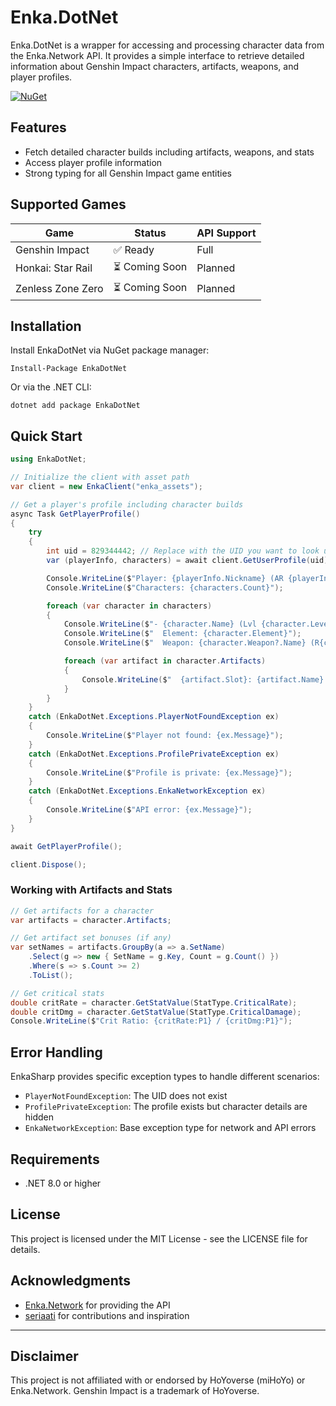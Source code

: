 ﻿# Enka.DotNet

Enka.DotNet is a wrapper for accessing and processing character data from the Enka.Network API. It provides a simple interface to retrieve detailed information about Genshin Impact characters, artifacts, weapons, and player profiles.

[![NuGet](https://img.shields.io/nuget/v/EnkaDotNet.svg)](https://www.nuget.org/packages/EnkaDotNet/)

## Features

- Fetch detailed character builds including artifacts, weapons, and stats
- Access player profile information
- Strong typing for all Genshin Impact game entities

## Supported Games

| Game              | Status         | API Support |
| ----------------- | -------------- | ----------- |
| Genshin Impact    | ✅ Ready       | Full        |
| Honkai: Star Rail | ⏳ Coming Soon | Planned     |
| Zenless Zone Zero | ⏳ Coming Soon | Planned     |

## Installation

Install EnkaDotNet via NuGet package manager:

```
Install-Package EnkaDotNet
```

Or via the .NET CLI:

```
dotnet add package EnkaDotNet
```

## Quick Start

```csharp
using EnkaDotNet;

// Initialize the client with asset path
var client = new EnkaClient("enka_assets");

// Get a player's profile including character builds
async Task GetPlayerProfile()
{
    try
    {
        int uid = 829344442; // Replace with the UID you want to look up
        var (playerInfo, characters) = await client.GetUserProfile(uid);

        Console.WriteLine($"Player: {playerInfo.Nickname} (AR {playerInfo.Level})");
        Console.WriteLine($"Characters: {characters.Count}");

        foreach (var character in characters)
        {
            Console.WriteLine($"- {character.Name} (Lvl {character.Level})");
            Console.WriteLine($"  Element: {character.Element}");
            Console.WriteLine($"  Weapon: {character.Weapon?.Name} (R{character.Weapon?.Refinement})");

            foreach (var artifact in character.Artifacts)
            {
                Console.WriteLine($"  {artifact.Slot}: {artifact.Name} - {artifact.MainStat}");
            }
        }
    }
    catch (EnkaDotNet.Exceptions.PlayerNotFoundException ex)
    {
        Console.WriteLine($"Player not found: {ex.Message}");
    }
    catch (EnkaDotNet.Exceptions.ProfilePrivateException ex)
    {
        Console.WriteLine($"Profile is private: {ex.Message}");
    }
    catch (EnkaDotNet.Exceptions.EnkaNetworkException ex)
    {
        Console.WriteLine($"API error: {ex.Message}");
    }
}

await GetPlayerProfile();

client.Dispose();
```

### Working with Artifacts and Stats

```csharp
// Get artifacts for a character
var artifacts = character.Artifacts;

// Get artifact set bonuses (if any)
var setNames = artifacts.GroupBy(a => a.SetName)
    .Select(g => new { SetName = g.Key, Count = g.Count() })
    .Where(s => s.Count >= 2)
    .ToList();

// Get critical stats
double critRate = character.GetStatValue(StatType.CriticalRate);
double critDmg = character.GetStatValue(StatType.CriticalDamage);
Console.WriteLine($"Crit Ratio: {critRate:P1} / {critDmg:P1}");
```

## Error Handling

EnkaSharp provides specific exception types to handle different scenarios:

- `PlayerNotFoundException`: The UID does not exist
- `ProfilePrivateException`: The profile exists but character details are hidden
- `EnkaNetworkException`: Base exception type for network and API errors

## Requirements

- .NET 8.0 or higher

## License

This project is licensed under the MIT License - see the LICENSE file for details.

## Acknowledgments

- [Enka.Network](https://enka.network/) for providing the API
- [seriaati](https://github.com/seriaati) for contributions and inspiration

---

## Disclaimer

This project is not affiliated with or endorsed by HoYoverse (miHoYo) or Enka.Network. Genshin Impact is a trademark of HoYoverse.
